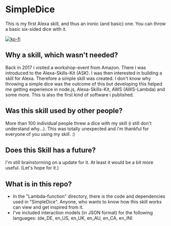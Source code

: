 # SimpleDice

This is my first Alexa skill, and thus an ironic (and basic) one.
You can throw a basic six-sided dice with it.

[![ko-fi](https://www.ko-fi.com/img/githubbutton_sm.svg)](https://ko-fi.com/F1F51BI4D)


## Why a skill, which wasn't needed?
Back in 2017 i visited a workshop-event from Amazon. There i was introduced to the Alexa-Skills-Kit (ASK). I was then interested in building a skill for Alexa.
Therefore a simple skill was created. I don't know why throwing a simple dice was the outcome of this but developing this helped me getting experience in
node.js, Alexa-Skills-Kit, AWS (AWS-Lambda) and some more. This is also the first kind of software i published.

## Was this skill used by other people?
More than 100 individual people threw a dice with my skill (i still don't understand why...). This was totally unexpected and i'm thankful for everyone of you using my skill. :)

## Does this Skill has a future?
I'm still brainstorming on a update for it. At least it would be a bit more useful. (Let's hope for it.)

## What is in this repo?
* In the "Lambda-function" directory, there is the code and dependencies used in "SimpleDice". Anyone, who wants to know how this skill works can view and get inspired from it.
* I've included interaction models (in JSON format) for the following languages: (de_DE, en_US, en_UK, en_AU, en_CA, en_IN)
